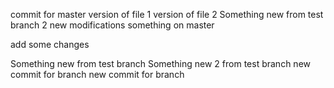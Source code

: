 commit for master
version of file 1
version of file 2
Something new from test branch 2
new modifications
something on master

add some changes

Something new from test branch 
Something new 2 from test branch
new commit for branch
new commit for branch
